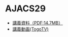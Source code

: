 # AJACS29
- [講義資料（PDF:14.7MB）](ajacs29_ddbj.pdf)
- [講義動画(TogoTV)](http://togotv.dbcls.jp/20120402.html#p01)
